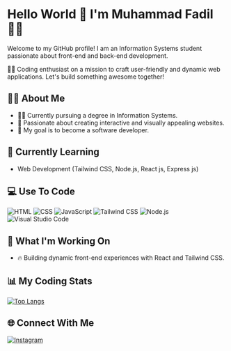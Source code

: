 # Hello World 👋 I'm Muhammad Fadil👨‍💻

Welcome to my GitHub profile! I am an Information Systems student passionate about front-end and back-end development.

👨‍💻 Coding enthusiast on a mission to craft user-friendly and dynamic web applications. Let's build something awesome together!

## 👨‍💻 About Me
- 🧑‍🎓 Currently pursuing a degree in Information Systems.
- 🌟 Passionate about creating interactive and visually appealing websites.
- 🎯 My goal is to become a software developer.
  


## 🌱 Currently Learning
- Web Development (Tailwind CSS, Node.js, React js, Express js)

## 💻 Use To Code
![HTML](https://img.shields.io/badge/HTML-E34F26?style=for-the-badge&logo=html5&logoColor=white)
![CSS](https://img.shields.io/badge/CSS-1572B6?style=for-the-badge&logo=css3&logoColor=white)
![JavaScript](https://img.shields.io/badge/JavaScript-F7DF1E?style=for-the-badge&logo=javascript&logoColor=black)
![Tailwind CSS](https://img.shields.io/badge/TailwindCSS-06B6D4?style=for-the-badge&logo=tailwindcss&logoColor=white)
![Node.js](https://img.shields.io/badge/Node.js-339933?style=for-the-badge&logo=node.js&logoColor=white)
![Visual Studio Code](https://img.shields.io/badge/VS%20Code-007ACC?style=for-the-badge&logo=visualstudiocode&logoColor=white)


## 🚀 What I'm Working On
- 🔥 Building dynamic front-end experiences with React and Tailwind CSS.



## 📊 My Coding Stats
[![Top Langs](https://github-readme-stats.vercel.app/api/top-langs/?username=Mufacoderz&layout=compact)](https://github.com/Mufacoderz/github-readme-stats)



## 🌐 Connect With Me
[![Instagram](https://img.shields.io/badge/Instagram-E4405F?style=for-the-badge&logo=instagram&logoColor=white)]([https://instagram.com/yourprofile](https://www.instagram.com/sebutsajamf/profilecard/?igsh=N2xjdnVobmthdGU0))
